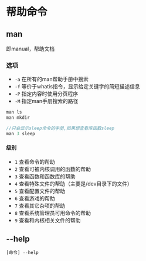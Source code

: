 # 帮助命令

## man

即manual，帮助文档

### 选项

* `-a` 在所有的man帮助手册中搜索
* `-f` 等价于whatis指令，显示给定关键字的简短描述信息
* `-P` 指定内容时使用分页程序
* `-M` 指定man手册搜索的路径

```javascript
man ls
man mkdir

//只会显示sleep命令的手册,如果想查看库函数sleep
man 3 sleep
```

#### 级别

* `1` 查看命令的帮助
* `2` 查看可被内核调用的函数的帮助
* `3` 查看函数和函数库的帮助
* `4` 查看特殊文件的帮助（主要是/dev目录下的文件）
* `5` 查看配置文件的帮助
* `6` 查看游戏的帮助
* `7` 查看其它杂项的帮助
* `8` 查看系统管理员可用命令的帮助
* `9` 查看和内核相关文件的帮助

## --help

```javascript
[命令] --help
```